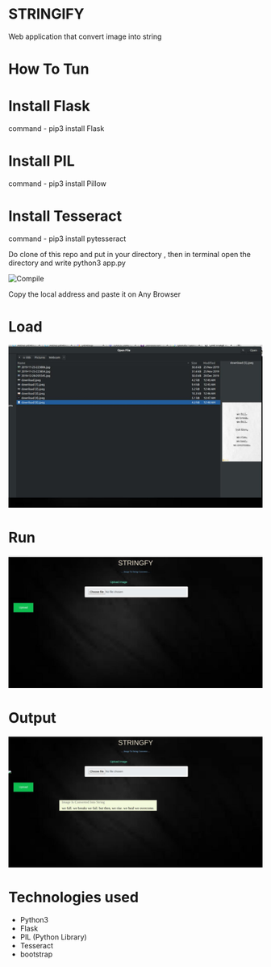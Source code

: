 # STRINGIFY
Web application that convert image into string

# How To Tun

# Install Flask

command - pip3 install Flask

# Install PIL

command - pip3 install Pillow

# Install Tesseract
command  - pip3 install pytesseract

Do clone of this repo and put in your directory , then in terminal open the directory and write
python3 app.py
 
 ![Compile](https://github.com/Kunal614/Weather-Forecasting/blob/master/Screenshot%20from%202020-02-08%2004-59-03.png)
 
  Copy the local address and paste it on Any Browser 
  
  # Load
  ![Load](https://github.com/Kunal614/STRINGIFY/blob/master/Load.jpeg) 
  
  # Run
  ![Run](https://github.com/Kunal614/STRINGIFY/blob/master/Run.jpeg)
  
  # Output
  ![Output](https://github.com/Kunal614/STRINGIFY/blob/master/Output.jpeg)
  
  # Technologies used

 * Python3
 * Flask
 * PIL (Python Library)
 * Tesseract
 * bootstrap
